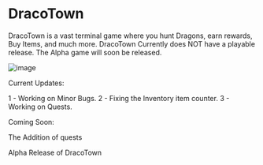 # DracoTown
DracoTown is a vast terminal game where you hunt Dragons, earn rewards, Buy Items, and much more. DracoTown Currently does NOT have a playable release. The Alpha game will soon be released.

![image](https://user-images.githubusercontent.com/93094729/220181360-bd402c1f-2430-4097-a15e-8e347bfcd1eb.png)

Current Updates:

1 - Working on Minor Bugs.
2 - Fixing the Inventory item counter.
3 - Working on Quests.

Coming Soon:

The Addition of quests

Alpha Release of DracoTown
